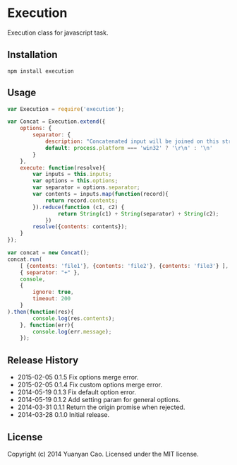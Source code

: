 Execution
=========

Execution class for javascript task.

## Installation

```
npm install execution
```

## Usage

```js
var Execution = require('execution');

var Concat = Execution.extend({
    options: {
        separator: {
            description: "Concatenated input will be joined on this string.",
            default: process.platform === 'win32' ? '\r\n' : '\n'
        }
    },
    execute: function(resolve){
        var inputs = this.inputs;
        var options = this.options;
        var separator = options.separator;
        var contents = inputs.map(function(record){
            return record.contents;
        }).reduce(function (c1, c2) {
                return String(c1) + String(separator) + String(c2);
            })
        resolve({contents: contents});
    }
});

var concat = new Concat();
concat.run(
    [ {contents: 'file1'}, {contents: 'file2'}, {contents: 'file3'} ],
    { separator: "+" },
    console,
    {
        ignore: true,
        timeout: 200
    }
).then(function(res){
        console.log(res.contents);
    }, function(err){
        console.log(err.message);
    });
```

## Release History
* 2015-02-05    0.1.5    Fix options merge error.
* 2015-02-05    0.1.4    Fix custom options merge error.
* 2014-05-19    0.1.3    Fix default option error.
* 2014-05-19    0.1.2    Add setting param for general options.
* 2014-03-31    0.1.1    Return the origin promise when rejected.
* 2014-03-28    0.1.0    Initial release.

## License
Copyright (c) 2014 Yuanyan Cao. Licensed under the MIT license.
